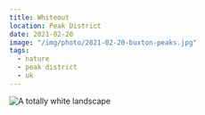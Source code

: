 ```yaml
---
title: Whiteout
location: Peak District
date: 2021-02-20
image: "/img/photo/2021-02-20-buxton-peaks.jpg"
tags:
  - nature
  - peak district
  - uk
---
```


![A totally white landscape](/img/photo/2021-02-20-buxton-peaks.jpg)
